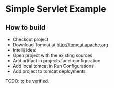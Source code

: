 # Simple Servlet Example

## How to build
 * Checkout project
 * Download Tomcat at http://tomcat.apache.org
 * Intellij Idea:
  * Open project with the existing sources
  * Add artifact in projects facet configuration
  * Add local tomcat in Run Configurations
  * Add project to tomcat deployments

TODO: to be verified.